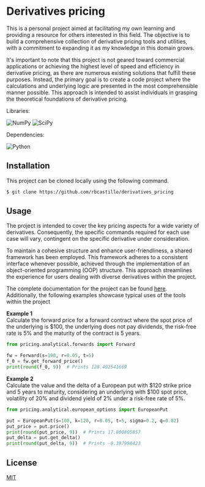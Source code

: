 # Derivatives pricing

This is a personal project aimed at facilitating my own learning and providing a resource for others interested in this 
field. The objective is to build a comprehensive collection of derivative pricing tools and utilities, with a commitment 
to expanding it as my knowledge in this domain grows.

It's important to note that this project is not geared toward commercial applications or achieving the highest level of 
speed and efficiency in derivative pricing, as there are numerous existing solutions that fulfill these purposes. 
Instead, the primary goal is to create a code project where the calculations and underlying logic are presented in the 
most comprehensible manner possible. This approach is intended to assist individuals in grasping the theoretical 
foundations of derivative pricing.


Libraries:

![NumPy](https://img.shields.io/badge/NumPy-v1.24.4-green)
![SciPy](https://img.shields.io/badge/SciPy-v1.10.1-green)

Dependencies:

![Python](https://img.shields.io/badge/Python-v3.8-blue)

## Installation

This project can be cloned locally using the following command.

```bash
$ git clone https://github.com/rbcastillo/derivatives_pricing
```

## Usage

The project is intended to cover the key pricing aspects for a wide variety of derivatives. Consequently, the specific 
commands required for each use case will vary, contingent on the specific derivative under consideration.

To maintain a cohesive structure and enhance user-friendliness, a shared framework has been employed. This framework 
adheres to a consistent interface whenever possible, achieved through the implementation of an object-oriented 
programming (OOP) structure. This approach streamlines the experience for users dealing with diverse derivatives 
within the project.

The complete documentation for the project can be found <a href="https://derivatives-pricing.readthedocs.io/en/latest/index.html" target="_blank">here</a>.
Additionally, the following examples showcase typical uses of the tools within the project

**Example 1**\
Calculate the forward price for a forward contract where the spot price of the underlying is $100, the underlying does 
not pay dividends, the risk-free rate is 5% and the maturity of the contract is 5 years.

```python
from pricing.analytical.forwards import Forward

fw = Forward(s=100, r=0.05, t=5)
f_0 = fw.get_forward_price()
print(round(f_0, 9))  # Prints 128.402541669
```

**Example 2**\
Calculate the value and the delta of a European put with $120 strike price and 5 years to maturity, considering an
underlying with $100 spot price, volatility of 20% and dividend yield of 2% under a risk-free rate of 5%.

```python
from pricing.analytical.european_options import EuropeanPut

put = EuropeanPut(s=100, k=120, r=0.05, t=5, sigma=0.2, q=0.02)
put_price = put.price()
print(round(put_price, 9))  # Prints 17.800805857
put_delta = put.get_delta()
print(round(put_delta, 9))  # Prints -0.397998423
```

## License

[MIT](https://choosealicense.com/licenses/mit/)